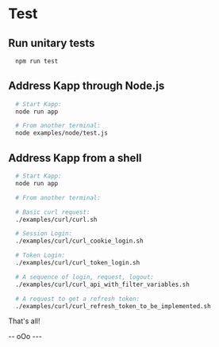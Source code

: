 # Test

## Run unitary tests

```bash
  npm run test
```

## Address Kapp through Node.js

```bash
  # Start Kapp:
  node run app

  # From another terminal:
  node examples/node/test.js
```

## Address Kapp from a shell

```bash
  # Start Kapp:
  node run app

  # From another terminal:

  # Basic curl request:
  ./examples/curl/curl.sh

  # Session Login:
  ./examples/curl/curl_cookie_login.sh

  # Token Login:
  ./examples/curl/curl_token_login.sh

  # A sequence of login, request, logout:
  ./examples/curl/curl_api_with_filter_variables.sh

  # A request to get a refresh token:
  ./examples/curl/curl_refresh_token_to_be_implemented.sh
```

That's all!

-- oOo ---
